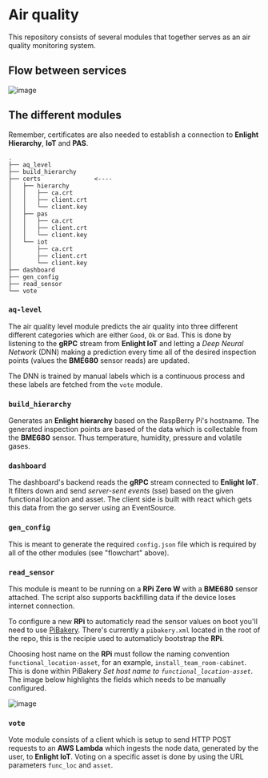 # Air quality
This repository consists of several modules that together serves as an air quality monitoring system.

## Flow between services

![image](https://user-images.githubusercontent.com/16987380/44730897-4b73a100-aae2-11e8-878d-33fe9b3d69db.png)

## The different modules
Remember, certificates are also needed to establish a connection to **Enlight Hierarchy**, **IoT** and **PAS**.

```
.
├── aq_level
├── build_hierarchy
├── certs               <----
│   ├── hierarchy
│   │   ├── ca.crt
│   │   ├── client.crt
│   │   └── client.key
│   ├── pas
│   │   ├── ca.crt
│   │   ├── client.crt
│   │   └── client.key
│   └── iot
│       ├── ca.crt
│       ├── client.crt
│       └── client.key
├── dashboard
├── gen_config
├── read_sensor
└── vote
```
### `aq-level`
The air quality level module predicts the air quality into three different different categories which are either `Good`, `Ok` or `Bad`. This is done by listening to the **gRPC** stream from **Enlight IoT** and letting a *Deep Neural Network* (DNN) making a prediction every time all of the desired inspection points (values the **BME680** sensor reads) are updated.

The DNN is trained by manual labels which is a continuous process and these labels are fetched from the `vote` module.

### `build_hierarchy`
Generates an **Enlight hierarchy** based on the RaspBerry Pi's hostname. The generated inspection points are based of the data which is collectable from the **BME680** sensor. Thus temperature, humidity, pressure and volatile gases.  

### `dashboard`
The dashboard's backend reads the **gRPC** stream connected to **Enlight IoT**. It filters down and send *server-sent events* (sse) based on the given functional location and asset. The client side is built with react which gets this data from the go server using an EventSource.

### `gen_config`
This is meant to generate the required `config.json` file which is required by all of the other modules (see "flowchart" above).

### `read_sensor`
This module is meant to be running on a **RPi Zero W** with a **BME680** sensor attached. The script also supports backfilling data if the device loses internet connection.

To configure a new **RPi** to automaticly read the sensor values on boot you'll need to use [PiBakery](http://www.pibakery.org/). There's currently a `pibakery.xml` located in the root of the repo, this is the recipie used to automaticly bootstrap the **RPi**.

Choosing host name on the **RPi** must follow the naming convention `functional_location-asset`, for an example, `install_team_room-cabinet`. This is done within PiBakery *Set host name to `functional_location-asset`*. The image below highlights the fields which needs to be manually configured.

![image](https://user-images.githubusercontent.com/16987380/44728832-a35bd900-aadd-11e8-8304-de39981d04c4.png)

### `vote`
Vote module consists of a client which is setup to send HTTP POST requests to an **AWS Lambda** which ingests the node data, generated by the user, to **Enlight IoT**. Voting on a specific asset is done by using the URL parameters `func_loc` and `asset`.
